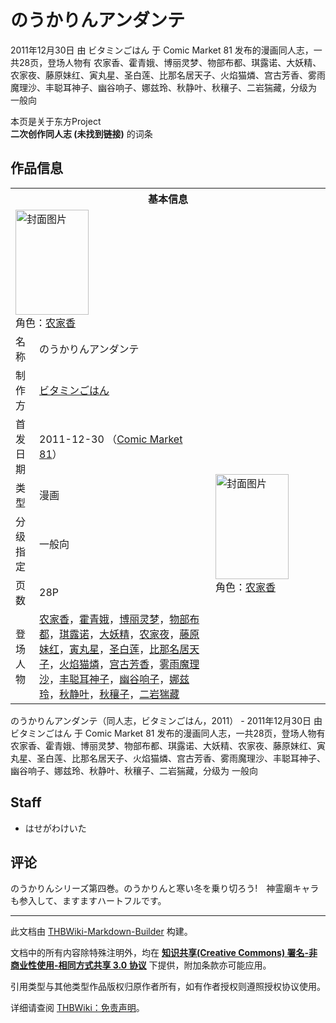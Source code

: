 # のうかりんアンダンテ

<!-- source html: G:\repos\THBWiki-Markdown-Builder\THBWikiMarkdown\Temp\main\6\6e\ns0%3A%E3%81%AE%E3%81%86%E3%81%8B%E3%82%8A%E3%82%93%E3%82%A2%E3%83%B3%E3%83%80%E3%83%B3%E3%83%86.html -->

2011年12月30日 由 ビタミンごはん 于 Comic Market 81 发布的漫画同人志，一共28页，登场人物有 农家香、霍青娥、博丽灵梦、物部布都、琪露诺、大妖精、农家夜、藤原妹红、寅丸星、圣白莲、比那名居天子、火焰猫燐、宫古芳香、雾雨魔理沙、丰聪耳神子、幽谷响子、娜兹玲、秋静叶、秋穰子、二岩猯藏，分级为 一般向

本页是关于东方Project  
 **二次创作同人志 (未找到链接)** 的词条
## 作品信息

<table><tbody><tr><th colspan="3">基本信息</th></tr><tr><td class="cover-artwork-mobile" colspan="2"><a href="./文件-のうかりんアンダンテ封面.jpg.md" class="image" title="封面图片"><img alt="封面图片" src="https://upload.thwiki.cc/thumb/c/c5/%E3%81%AE%E3%81%86%E3%81%8B%E3%82%8A%E3%82%93%E3%82%A2%E3%83%B3%E3%83%80%E3%83%B3%E3%83%86%E5%B0%81%E9%9D%A2.jpg/117px-%E3%81%AE%E3%81%86%E3%81%8B%E3%82%8A%E3%82%93%E3%82%A2%E3%83%B3%E3%83%80%E3%83%B3%E3%83%86%E5%B0%81%E9%9D%A2.jpg" decoding="async" loading="lazy" width="117" height="168" srcset="https://upload.thwiki.cc/thumb/c/c5/%E3%81%AE%E3%81%86%E3%81%8B%E3%82%8A%E3%82%93%E3%82%A2%E3%83%B3%E3%83%80%E3%83%B3%E3%83%86%E5%B0%81%E9%9D%A2.jpg/176px-%E3%81%AE%E3%81%86%E3%81%8B%E3%82%8A%E3%82%93%E3%82%A2%E3%83%B3%E3%83%80%E3%83%B3%E3%83%86%E5%B0%81%E9%9D%A2.jpg 1.5x, https://upload.thwiki.cc/thumb/c/c5/%E3%81%AE%E3%81%86%E3%81%8B%E3%82%8A%E3%82%93%E3%82%A2%E3%83%B3%E3%83%80%E3%83%B3%E3%83%86%E5%B0%81%E9%9D%A2.jpg/235px-%E3%81%AE%E3%81%86%E3%81%8B%E3%82%8A%E3%82%93%E3%82%A2%E3%83%B3%E3%83%80%E3%83%B3%E3%83%86%E5%B0%81%E9%9D%A2.jpg 2x" data-file-width="279" data-file-height="399"></a><div class="cover-char">角色：<a href="/index.php?title=%E5%86%9C%E5%AE%B6%E9%A6%99&amp;action=edit&amp;redlink=1" class="new" title="农家香（页面不存在）">农家香</a></div></td>
</tr><tr><td class="label">名称</td><td colspan="2"> のうかりんアンダンテ </td></tr><tr><td class="label">制作方</td><td><a href="./ビタミンごはん.md" title="ビタミンごはん">ビタミンごはん</a></td><td class="cover-artwork" rowspan="6" style="min-width:168px;"><a href="./文件-のうかりんアンダンテ封面.jpg.md" class="image" title="封面图片"><img alt="封面图片" src="https://upload.thwiki.cc/thumb/c/c5/%E3%81%AE%E3%81%86%E3%81%8B%E3%82%8A%E3%82%93%E3%82%A2%E3%83%B3%E3%83%80%E3%83%B3%E3%83%86%E5%B0%81%E9%9D%A2.jpg/117px-%E3%81%AE%E3%81%86%E3%81%8B%E3%82%8A%E3%82%93%E3%82%A2%E3%83%B3%E3%83%80%E3%83%B3%E3%83%86%E5%B0%81%E9%9D%A2.jpg" decoding="async" loading="lazy" width="117" height="168" srcset="https://upload.thwiki.cc/thumb/c/c5/%E3%81%AE%E3%81%86%E3%81%8B%E3%82%8A%E3%82%93%E3%82%A2%E3%83%B3%E3%83%80%E3%83%B3%E3%83%86%E5%B0%81%E9%9D%A2.jpg/176px-%E3%81%AE%E3%81%86%E3%81%8B%E3%82%8A%E3%82%93%E3%82%A2%E3%83%B3%E3%83%80%E3%83%B3%E3%83%86%E5%B0%81%E9%9D%A2.jpg 1.5x, https://upload.thwiki.cc/thumb/c/c5/%E3%81%AE%E3%81%86%E3%81%8B%E3%82%8A%E3%82%93%E3%82%A2%E3%83%B3%E3%83%80%E3%83%B3%E3%83%86%E5%B0%81%E9%9D%A2.jpg/235px-%E3%81%AE%E3%81%86%E3%81%8B%E3%82%8A%E3%82%93%E3%82%A2%E3%83%B3%E3%83%80%E3%83%B3%E3%83%86%E5%B0%81%E9%9D%A2.jpg 2x" data-file-width="279" data-file-height="399"></a><div class="cover-char">角色：<a href="/index.php?title=%E5%86%9C%E5%AE%B6%E9%A6%99&amp;action=edit&amp;redlink=1" class="new" title="农家香（页面不存在）">农家香</a></div></td>
</tr><tr><td class="label">首发日期</td><td>2011-12-30&#160;（<a href="/展会作品列表?e=Comic+Market%2381">Comic Market 81</a>）</td></tr><tr><td class="label">类型</td><td>漫画</td></tr><tr><td class="label">分级指定</td><td>一般向</td></tr><tr><td class="label">页数</td><td>28P</td></tr><tr><td class="label">登场人物</td><td><a href="/index.php?title=%E5%86%9C%E5%AE%B6%E9%A6%99&amp;action=edit&amp;redlink=1" class="new" title="农家香（页面不存在）">农家香</a>，<a href="./霍青娥.md" title="霍青娥">霍青娥</a>，<a href="./博丽灵梦.md" title="博丽灵梦">博丽灵梦</a>，<a href="./物部布都.md" title="物部布都">物部布都</a>，<a href="./琪露诺.md" title="琪露诺">琪露诺</a>，<a href="./大妖精.md" title="大妖精">大妖精</a>，<a href="/index.php?title=%E5%86%9C%E5%AE%B6%E5%A4%9C&amp;action=edit&amp;redlink=1" class="new" title="农家夜（页面不存在）">农家夜</a>，<a href="./藤原妹红.md" title="藤原妹红">藤原妹红</a>，<a href="./寅丸星.md" title="寅丸星">寅丸星</a>，<a href="./圣白莲.md" title="圣白莲">圣白莲</a>，<a href="./比那名居天子.md" title="比那名居天子">比那名居天子</a>，<a href="./火焰猫燐.md" title="火焰猫燐">火焰猫燐</a>，<a href="./宫古芳香.md" title="宫古芳香">宫古芳香</a>，<a href="./雾雨魔理沙.md" title="雾雨魔理沙">雾雨魔理沙</a>，<a href="./丰聪耳神子.md" title="丰聪耳神子">丰聪耳神子</a>，<a href="./幽谷响子.md" title="幽谷响子">幽谷响子</a>，<a href="./娜兹玲.md" title="娜兹玲">娜兹玲</a>，<a href="./秋静叶.md" title="秋静叶">秋静叶</a>，<a href="./秋穰子.md" title="秋穰子">秋穰子</a>，<a href="./二岩猯藏.md" title="二岩猯藏">二岩猯藏</a></td></tr></tbody></table>

のうかりんアンダンテ（同人志，ビタミンごはん，2011） - 2011年12月30日 由 ビタミンごはん 于 Comic Market 81 发布的漫画同人志，一共28页，登场人物有 农家香、霍青娥、博丽灵梦、物部布都、琪露诺、大妖精、农家夜、藤原妹红、寅丸星、圣白莲、比那名居天子、火焰猫燐、宫古芳香、雾雨魔理沙、丰聪耳神子、幽谷响子、娜兹玲、秋静叶、秋穰子、二岩猯藏，分级为 一般向
## Staff
- はせがわけいた

## 评论
  
のうかりんシリーズ第四巻。のうかりんと寒い冬を乗り切ろう!　神霊廟キャラも参入して、ますますハートフルです。 
  
  
  

  





---

此文档由 [THBWiki-Markdown-Builder](https://github.com/Delsin-Yu/THBWiki-Markdown-Builder) 构建。

文档中的所有内容除特殊注明外，均在 [**知识共享(Creative Commons) 署名-非商业性使用-相同方式共享 3.0 协议**](https://creativecommons.org/licenses/by-sa/3.0/deed.zh-hans) 下提供，附加条款亦可能应用。

引用类型与其他类型作品版权归原作者所有，如有作者授权则遵照授权协议使用。

详细请查阅 [THBWiki：免责声明](https://thbwiki.cc/THBWiki:%E5%85%8D%E8%B4%A3%E5%A3%B0%E6%98%8E)。

